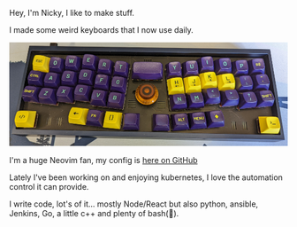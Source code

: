 Hey, I'm Nicky, I like to make stuff.

I made some weird keyboards that I now use daily.

![unsplitv2](./unsplitv2.jpg)

I'm a huge Neovim fan, my config is [here on GitHub](https://github.com/NickyTope/dotfiles/tree/master/nvim/.config/nvim)

Lately I've been working on and enjoying kubernetes, I love the automation control it can provide.

I write code, lot's of it... mostly Node/React but also python, ansible, Jenkins, Go, a little c++ and plenty of bash(👊).
